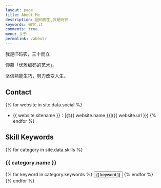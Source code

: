 ```yaml
---
layout: page
title: About Me
description: 因码而生,我是码农
keywords: 码农,it
comments: true
menu: 关于
permalink: /about/
---
```


我是IT码农，三十而立

仰慕「优雅编码的艺术」。

坚信熟能生巧，努力改变人生。

## Contact

{% for website in site.data.social %}
* {{ website.sitename }}：[@{{ website.name }}]({{ website.url }})
{% endfor %}

## Skill Keywords

{% for category in site.data.skills %}
### {{ category.name }}
<div class="btn-inline">
{% for keyword in category.keywords %}
<button class="btn btn-outline" type="button">{{ keyword }}</button>
{% endfor %}
</div>
{% endfor %}
